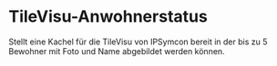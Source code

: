 # TileVisu-Anwohnerstatus
Stellt eine Kachel für die TileVisu von IPSymcon bereit in der bis zu 5 Bewohner mit Foto und Name abgebildet werden können.
